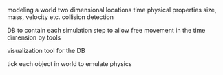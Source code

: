 
modeling a world 
    two dimensional locations
    time 
    physical properties
        size, mass, velocity etc.
    collision detection
    
DB to contain each simulation step to allow free movement
in the time dimension by tools

visualization tool for the DB


tick each object in world to emulate physics
